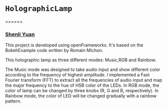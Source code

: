 # `HolographicLamp`
======

### [Shenli Yuan](shenliy@stanford.edu) 

This project is developed using openFrameworks. It's based on the BokehExample code written by Romain Michon. 

This holographic lamp as three different modes: Music,RGB and Rainbow.

The Music mode was designed to take audio input and show different color according to the frequency of highest amplitude. I implemented a Fast Fourier transform (FFT) to extract all the frequencies of audio input and map the major frequency to the hue of HSB color of the LEDs. 
In RGB mode, the color of lamp can be changed by three knobs (R, G and B, respectively). 
In Rainbow mode, the color of LED will be changed gradually with a rainbow pattern.